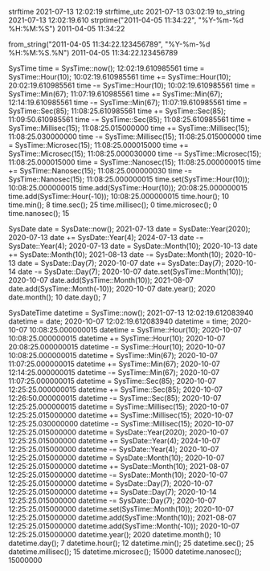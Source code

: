 strftime     2021-07-13 12:02:19
strftime_utc 2021-07-13 03:02:19
to_string    2021-07-13 12:02:19.610
strptime("2011-04-05 11:34:22", "%Y-%m-%d %H:%M:%S") 
2011-04-05 11:34:22

from_string("2011-04-05 11:34:22.123456789", "%Y-%m-%d %H:%M:%S.%N") 
2011-04-05 11:34:22.123456789

SysTime time = SysTime::now();     12:02:19.610985561
time  = SysTime::Hour(10);         10:02:19.610985561
time += SysTime::Hour(10);         20:02:19.610985561
time -= SysTime::Hour(10);         10:02:19.610985561
time  = SysTime::Min(67);          11:07:19.610985561
time += SysTime::Min(67);          12:14:19.610985561
time -= SysTime::Min(67);          11:07:19.610985561
time  = SysTime::Sec(85);          11:08:25.610985561
time += SysTime::Sec(85);          11:09:50.610985561
time -= SysTime::Sec(85);          11:08:25.610985561
time  = SysTime::Millisec(15);     11:08:25.015000000
time += SysTime::Millisec(15);     11:08:25.030000000
time -= SysTime::Millisec(15);     11:08:25.015000000
time  = SysTime::Microsec(15);     11:08:25.000015000
time += SysTime::Microsec(15);     11:08:25.000030000
time -= SysTime::Microsec(15);     11:08:25.000015000
time  = SysTime::Nanosec(15);      11:08:25.000000015
time += SysTime::Nanosec(15);      11:08:25.000000030
time -= SysTime::Nanosec(15);      11:08:25.000000015
time.set(SysTime::Hour(10));       10:08:25.000000015
time.add(SysTime::Hour(10));       20:08:25.000000015
time.add(SysTime::Hour(-10));      10:08:25.000000015
time.hour();     10
time.min();      8
time.sec();      25
time.millisec(); 0
time.microsec(); 0
time.nanosec();  15

SysDate date = SysDate::now();     2021-07-13
date  = SysDate::Year(2020);       2020-07-13
date += SysDate::Year(4);          2024-07-13
date -= SysDate::Year(4);          2020-07-13
date  = SysDate::Month(10);        2020-10-13
date += SysDate::Month(10);        2021-08-13
date -= SysDate::Month(10);        2020-10-13
date  = SysDate::Day(7);           2020-10-07
date += SysDate::Day(7);           2020-10-14
date -= SysDate::Day(7);           2020-10-07
date.set(SysTime::Month(10));      2020-10-07
date.add(SysTime::Month(10));      2021-08-07
date.add(SysTime::Month(-10));     2020-10-07
date.year();     2020
date.month();    10
date.day();      7

SysDateTime datetime = SysTime::now(); 2021-07-13 12:02:19.612083940
datetime = date;                   2020-10-07 12:02:19.612083940
datetime = time;                   2020-10-07 10:08:25.000000015
datetime  = SysTime::Hour(10);     2020-10-07 10:08:25.000000015
datetime += SysTime::Hour(10);     2020-10-07 20:08:25.000000015
datetime -= SysTime::Hour(10);     2020-10-07 10:08:25.000000015
datetime  = SysTime::Min(67);      2020-10-07 11:07:25.000000015
datetime += SysTime::Min(67);      2020-10-07 12:14:25.000000015
datetime -= SysTime::Min(67);      2020-10-07 11:07:25.000000015
datetime  = SysTime::Sec(85);      2020-10-07 12:25:25.000000015
datetime += SysTime::Sec(85);      2020-10-07 12:26:50.000000015
datetime -= SysTime::Sec(85);      2020-10-07 12:25:25.000000015
datetime  = SysTime::Millisec(15); 2020-10-07 12:25:25.015000000
datetime += SysTime::Millisec(15); 2020-10-07 12:25:25.030000000
datetime -= SysTime::Millisec(15); 2020-10-07 12:25:25.015000000
datetime  = SysDate::Year(2020);   2020-10-07 12:25:25.015000000
datetime += SysDate::Year(4);      2024-10-07 12:25:25.015000000
datetime -= SysDate::Year(4);      2020-10-07 12:25:25.015000000
datetime  = SysDate::Month(10);    2020-10-07 12:25:25.015000000
datetime += SysDate::Month(10);    2021-08-07 12:25:25.015000000
datetime -= SysDate::Month(10);    2020-10-07 12:25:25.015000000
datetime  = SysDate::Day(7);       2020-10-07 12:25:25.015000000
datetime += SysDate::Day(7);       2020-10-14 12:25:25.015000000
datetime -= SysDate::Day(7);       2020-10-07 12:25:25.015000000
datetime.set(SysTime::Month(10));  2020-10-07 12:25:25.015000000
datetime.add(SysTime::Month(10));  2021-08-07 12:25:25.015000000
datetime.add(SysTime::Month(-10)); 2020-10-07 12:25:25.015000000
datetime.year();     2020
datetime.month();    10
datetime.day();      7
datetime.hour();     12
datetime.min();      25
datetime.sec();      25
datetime.millisec(); 15
datetime.microsec(); 15000
datetime.nanosec();  15000000
